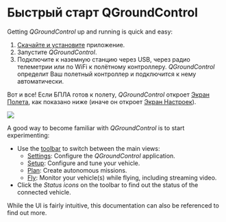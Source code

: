 # Быстрый старт QGroundControl

Getting *QGroundControl* up and running is quick and easy:

1. [Скачайте и установите](../getting_started/download_and_install.md) приложение.
2. Запустите *QGroundControl*. 
3. Подключите к наземную станцию через USB, через радио телеметрии или по WiFi к полётному контроллеру. *QGroundControl* определит Ваш полетный контроллер и подключится к нему автоматически.

Вот и все! Если БПЛА готов к полету, *QGroundControl* откроет [Экран Полета](../FlyView/FlyView.md), как показано ниже (иначе он откроет [Экран Настроек](../SetupView/SetupView.md)).

![](../../assets/quickstart/fly_view_connected_vehicle.jpg)

A good way to become familiar with *QGroundControl* is to start experimenting:

- Use the [toolbar](../toolbar/toolbar.md) to switch between the main views: 
  - [Settings](../SettingsView/SettingsView.md): Configure the *QGroundControl* application.
  - [Setup](../SetupView/SetupView.md): Configure and tune your vehicle.
  - [Plan](../PlanView/PlanView.md): Create autonomous missions.
  - [Fly](../FlyView/FlyView.md): Monitor your vehicle(s) while flying, including streaming video.
- Click the *Status icons* on the toolbar to find out the status of the connected vehicle. 

While the UI is fairly intuitive, this documentation can also be referenced to find out more.